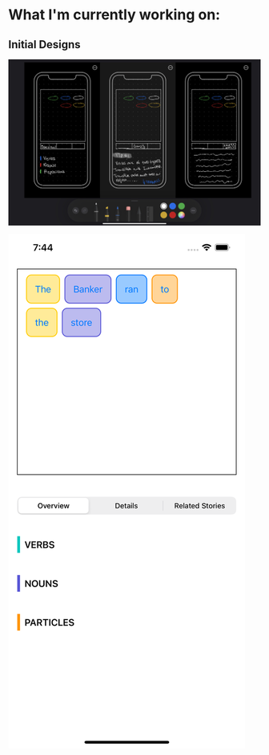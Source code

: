 # What I'm currently working on: 


## Initial Designs

![Mockup](Images/sketch.jpeg)

![Latest](Images/latest.png)


